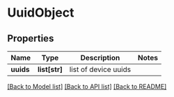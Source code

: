 # UuidObject

## Properties
Name | Type | Description | Notes
------------ | ------------- | ------------- | -------------
**uuids** | **list[str]** | list of device uuids | 

[[Back to Model list]](../README.md#documentation-for-models) [[Back to API list]](../README.md#documentation-for-api-endpoints) [[Back to README]](../README.md)


